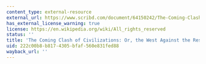 ```yaml
---
content_type: external-resource
external_url: https://www.scribd.com/document/64150242/The-Coming-Clash-of-Civilizations
has_external_license_warning: true
license: https://en.wikipedia.org/wiki/All_rights_reserved
status: ''
title: 'The Coming Clash of Civilizations: Or, the West Against the Rest'
uid: 222c00b8-b817-4305-bfaf-560e831fed88
wayback_url: ''
---
```

